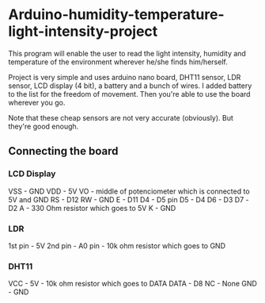 # Arduino-humidity-temperature-light-intensity-project
This program will enable the user to read the light intensity, humidity and temperature of the environment wherever he/she finds him/herself.

Project is very simple and uses arduino nano board, DHT11 sensor, LDR sensor, LCD display (4 bit), a battery and a bunch of wires.
I added battery to the list for the freedom of movement. Then you're able to use the board wherever you go.

Note that these cheap sensors are not very accurate (obviously). But they're good enough.

## Connecting the board
### LCD Display
VSS - GND
VDD - 5V
VO - middle of potenciometer which is connected to 5V and GND
RS - D12
RW - GND
E - D11
D4 - D5 pin
D5 - D4
D6 - D3
D7 -D2
A - 330 Ohm resistor which goes to 5V
K - GND

### LDR
1st pin - 5V
2nd pin - A0 pin - 10k ohm resistor which goes to GND

### DHT11
VCC - 5V - 10k ohm resistor which goes to DATA
DATA - D8
NC - None
GND - GND
